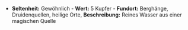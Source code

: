 - **Seltenheit:** Gewöhnlich - **Wert:** 5 Kupfer - **Fundort:** Berghänge, Druidenquellen, heilige Orte, **Beschreibung:** Reines Wasser aus einer magischen Quelle